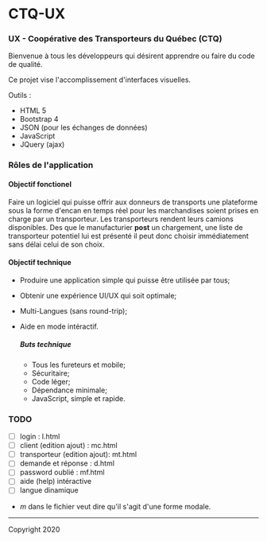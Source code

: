 # CTQ-UX

### UX - Coopérative des Transporteurs du Québec (CTQ)


Bienvenue à tous les développeurs qui désirent apprendre ou faire du code de qualité.

Ce projet vise l'accomplissement d'interfaces visuelles.

Outils :
- HTML 5
- Bootstrap 4
- JSON (pour les échanges de données)
- JavaScript
- JQuery (ajax)

### Rôles de l'application

#### Objectif fonctionel
Faire un logiciel qui puisse offrir aux donneurs de transports une plateforme sous la forme d'encan
en temps réel pour les marchandises soient prises en charge par un transporteur.  Les transporteurs 
rendent leurs camions disponibles.  Des que le manufacturier **post** un chargement, une liste de 
transporteur potentiel lui est présenté il peut donc choisir immédiatement sans délai celui de son choix. 


#### Objectif technique
- Produire une application simple qui puisse être utilisée par tous;
- Obtenir une expérience UI/UX qui soit optimale;
- Multi-Langues (sans round-trip);
- Aide en mode intéractif.

  ##### Buts technique
    - Tous les fureteurs et mobile;
    - Sécuritaire;
    - Code léger;
    - Dépendance minimale;
    - JavaScript, simple et rapide.

### TODO
 - [ ] login : l.html
 - [ ] client (edition ajout) : mc.html
 - [ ] transporteur (edition ajout): mt.html
 - [ ] demande et réponse : d.html
 - [ ] password oublié : mf.html
 - [ ] aide (help) intéractive
 - [ ] langue dinamique

- *m* dans le fichier veut dire qu'il s'agit d'une forme modale.

---
Copyright 2020

